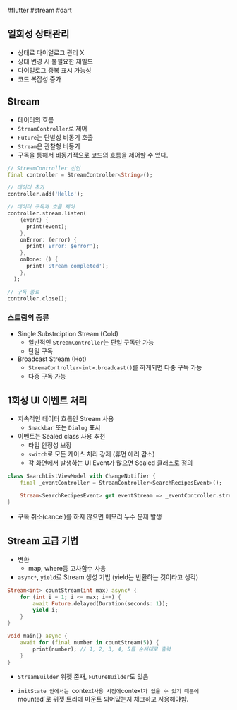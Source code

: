 #flutter #stream #dart


## 일회성 상태관리
- 상태로 다이얼로그 관리 X
- 상태 변경 시 불필요한 재빌드
- 다이얼로그 중복 표시 가능성
- 코드 복잡성 증가


## Stream
- 데이터의 흐름
- `StreamController`로 제어
- `Future`는 단발성 비동기 호출
- `Stream`은 관찰형 비동기
- 구독을 통해서 비동기적으로 코드의 흐름을 제어할 수 있다.

```dart
// StreamController 선언
final controller = StreamController<String>();

// 데이터 추가
controller.add('Hello');

// 데이터 구독과 흐름 제어
controller.stream.listen(
    (event) {
      print(event);
    },
    onError: (error) {
      print('Error: $error');
    },
    onDone: () {
      print('Stream completed');
    },
  );

// 구독 종료
controller.close();
```

### 스트림의 종류
- Single Substrciption Stream (Cold)
	- 일반적인 `StreamController`는 단일 구독만 가능
	- 단일 구독
- Broadcast Stream (Hot)
	- `StremaController<int>.broadcast()`를 하게되면 다중 구독 가능
	- 다중 구독 가능

## 1회성 UI 이벤트 처리
- 지속적인 데이터 흐름인 Stream 사용
	- `Snackbar` 또는 `Dialog` 표시
- 이벤트는 Sealed class 사용 추천
	- 타입 안정성 보장 
	- `switch`로 모든 케이스 처리 강제 (휴먼 에러 감소)
	- 각 화면에서 발생하는 UI Event가 많으면 Sealed 클래스로 정의

```dart
class SearchListViewModel with ChangeNotifier {
	final _eventController = StreamController<SearchRecipesEvent>();

	Stream<SearchRecipesEvent> get eventStream => _eventController.stream;
}
```

- 구독 취소(cancel)를 하지 않으면 메모리 누수 문제 발생

## Stream 고급 기법
- 변환 
	- map, where등 고차함수 사용
- `async*`, `yield`로 Stream 생성 기법 (yield는 반환하는 것이라고 생각)
```dart
Stream<int> countStream(int max) async* {
	for (int i = 1; i <= max; i++) {
		await Future.delayed(Duration(seconds: 1));
		yield i;
	}
}

void main() async {
	await for (final number in countStream(5)) {
		print(number); // 1, 2, 3, 4, 5를 순서대로 출력
	}
}
```
- `StreamBuilder` 위젯 존재, `FutureBuilder`도 있음

- `initState 안에서는 `context` 사용 시점에 `context`가 없을 수 있기 때문에 `mounted`로 위젯 트리에 마운트 되어있는지 체크하고 사용해야함.